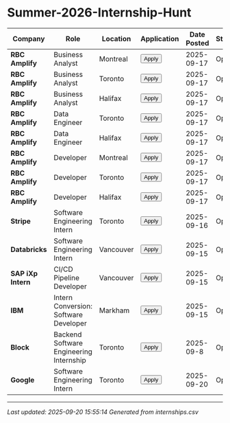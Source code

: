 # Summer-2026-Internship-Hunt

<table>
<thead>
<tr>
<th>Company</th>
<th>Role</th>
<th>Location</th>
<th>Application</th>
<th>Date Posted</th>
<th>Status</th>
<th>Applied</th>
</tr>
</thead>
<tbody>
<tr>
<td><strong>RBC Amplify</strong></td>
<td>Business Analyst</td>
<td>Montreal</td>
<td><a href="https://jobs.rbc.com/ca/en/job/R-0000084927/Business-Analyst-Intern-Amplify-2026-Montreal"><button>Apply</button></a></td>
<td>2025-09-17</td>
<td>Open</td>
<td>❌ No</td>
</tr>
<tr>
<td><strong>RBC Amplify</strong></td>
<td>Business Analyst</td>
<td>Toronto</td>
<td><a href="https://jobs.rbc.com/ca/en/job/R-0000084928/Business-Analyst-Intern-Amplify-2026-Toronto"><button>Apply</button></a></td>
<td>2025-09-17</td>
<td>Open</td>
<td>❌ No</td>
</tr>
<tr>
<td><strong>RBC Amplify</strong></td>
<td>Business Analyst</td>
<td>Halifax</td>
<td><a href="https://jobs.rbc.com/ca/en/job/R-0000084929/Business-Analyst-Intern-Amplify-2026-Halifax"><button>Apply</button></a></td>
<td>2025-09-17</td>
<td>Open</td>
<td>❌ No</td>
</tr>
<tr>
<td><strong>RBC Amplify</strong></td>
<td>Data Engineer</td>
<td>Toronto</td>
<td><a href="https://jobs.rbc.com/ca/en/job/R-0000084930/Data-Engineer-Intern-Amplify-2026-Toronto"><button>Apply</button></a></td>
<td>2025-09-17</td>
<td>Open</td>
<td>❌ No</td>
</tr>
<tr>
<td><strong>RBC Amplify</strong></td>
<td>Data Engineer</td>
<td>Halifax</td>
<td><a href="https://jobs.rbc.com/ca/en/job/R-0000084931/Data-Engineer-Intern-Amplify-2026-Halifax"><button>Apply</button></a></td>
<td>2025-09-17</td>
<td>Open</td>
<td>❌ No</td>
</tr>
<tr>
<td><strong>RBC Amplify</strong></td>
<td>Developer</td>
<td>Montreal</td>
<td><a href="https://jobs.rbc.com/ca/en/job/R-0000084932/Developer-Intern-Amplify-2026-Montreal"><button>Apply</button></a></td>
<td>2025-09-17</td>
<td>Open</td>
<td>❌ No</td>
</tr>
<tr>
<td><strong>RBC Amplify</strong></td>
<td>Developer</td>
<td>Toronto</td>
<td><a href="https://jobs.rbc.com/ca/en/job/R-0000084933/Developer-Intern-Amplify-2026-Toronto"><button>Apply</button></a></td>
<td>2025-09-17</td>
<td>Open</td>
<td>❌ No</td>
</tr>
<tr>
<td><strong>RBC Amplify</strong></td>
<td>Developer</td>
<td>Halifax</td>
<td><a href="https://jobs.rbc.com/ca/en/job/R-0000084934/Developer-Intern-Amplify-2026-Halifax"><button>Apply</button></a></td>
<td>2025-09-17</td>
<td>Open</td>
<td>❌ No</td>
</tr>
<tr>
<td><strong>Stripe</strong></td>
<td>Software Engineering Intern</td>
<td>Toronto</td>
<td><a href="https://stripe.com/jobs/listing/software-engineer-intern/7206389"><button>Apply</button></a></td>
<td>2025-09-16</td>
<td>Open</td>
<td>❌ No</td>
</tr>
<tr>
<td><strong>Databricks</strong></td>
<td>Software Engineering Intern</td>
<td>Vancouver</td>
<td><a href="https://www.databricks.com/company/careers/university-recruiting/software-engineering-intern-2026-6865687002?gh_jid=6865687002&utm_medium=website&ref=trueup&utm_source=trueup"><button>Apply</button></a></td>
<td>2025-09-15</td>
<td>Open</td>
<td>❌ No</td>
</tr>
<tr>
<td><strong>SAP iXp Intern</strong></td>
<td>CI/CD Pipeline Developer</td>
<td>Vancouver</td>
<td><a href="https://jobs.sap.com/job/Waterloo-SAP-iXp-Intern-CICD-Pipeline-Developer-ON-N2L6R2/1247955601/?utm_source=trueup&utm_medium=website&ref=trueup"><button>Apply</button></a></td>
<td>2025-09-15</td>
<td>Open</td>
<td>❌ No</td>
</tr>
<tr>
<td><strong>IBM</strong></td>
<td>Intern Conversion: Software Developer</td>
<td>Markham</td>
<td><a href="https://ibmglobal.avature.net/en_US/careers/JobDetail?jobId=52620&utm_source=trueup&utm_medium=website&ref=trueup"><button>Apply</button></a></td>
<td>2025-09-15</td>
<td>Open</td>
<td>❌ No</td>
</tr>
<tr>
<td><strong>Block</strong></td>
<td>Backend Software Engineering Internship</td>
<td>Toronto</td>
<td><a href="https://block.xyz/careers/jobs/4904198008?gh_jid=4904198008&utm_source=trueup&utm_medium=website&ref=trueup"><button>Apply</button></a></td>
<td>2025-09-8</td>
<td>Open</td>
<td>❌ No</td>
</tr>
<tr>
<td><strong>Google</strong></td>
<td>Software Engineering Intern</td>
<td>Toronto</td>
<td><a href="https://careers.google.com/jobs/results/1234567890"><button>Apply</button></a></td>
<td>2025-09-20</td>
<td>Open</td>
<td>❌ No</td>
</tr>
</tbody>
</table>

---
*Last updated: 2025-09-20 15:55:14*
*Generated from internships.csv*
